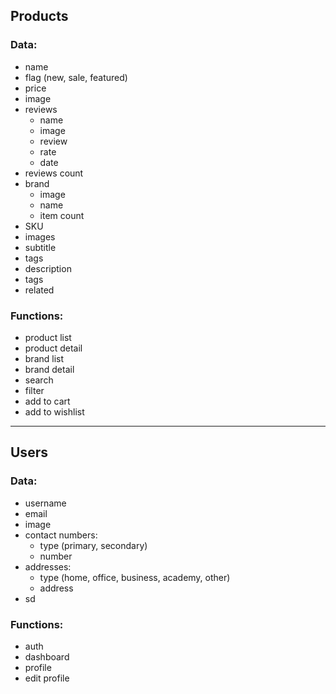 ## Products
### Data:
  - name
  - flag (new, sale, featured)
  - price
  - image
  - reviews
    - name
    - image
    - review
    - rate
    - date
  - reviews count
  - brand
    - image
    - name
    - item count
  - SKU
  - images
  - subtitle
  - tags
  - description
  - tags
  - related
### Functions:
  - product list
  - product detail
  - brand list
  - brand detail
  - search
  - filter
  - add to cart
  - add to wishlist

---

## Users
### Data:
- username
- email
- image
- contact numbers:
  - type (primary, secondary)
  - number
- addresses:
  - type (home, office, business, academy, other)
  - address
- sd
### Functions:
- auth
- dashboard
- profile
- edit profile